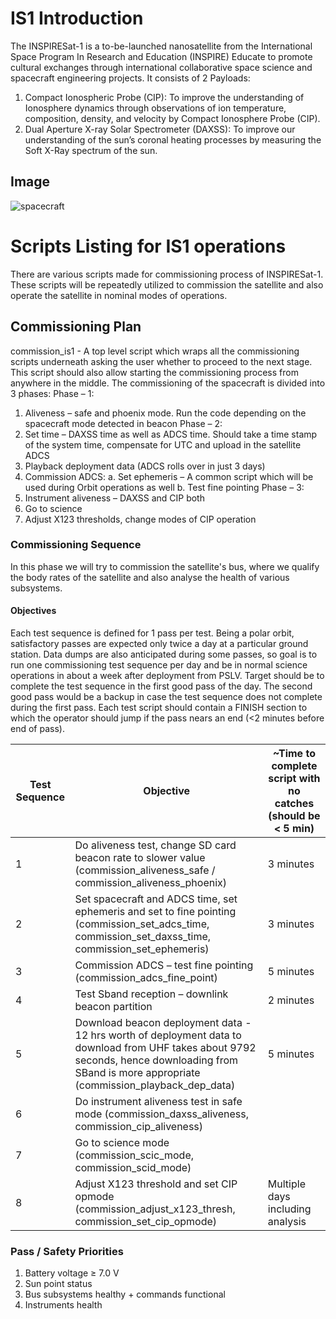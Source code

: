 # IS1 Introduction
The INSPIRESat-1 is a to-be-launched nanosatellite from the International Space Program In Research and Education (INSPIRE)  Educate to promote cultural exchanges through international collaborative space science and spacecraft engineering projects.
It consists of 2 Payloads:
1. Compact Ionospheric Probe (CIP): To improve the understanding of Ionosphere dynamics through observations of ion temperature, composition, density, and velocity by Compact Ionosphere Probe (CIP).
2. Dual Aperture X-ray Solar Spectrometer (DAXSS): To improve our understanding of the sun’s coronal heating processes by measuring the Soft X-Ray spectrum of the sun.

## Image
![spacecraft](https://github.com/Dhruva-Ananth/IS1_Comissioning/blob/main/IS1.JPG)

# Scripts Listing for IS1 operations

There are various scripts made for commissioning process of INSPIRESat-1.
These scripts will be repeatedly utilized to commission the satellite and also operate the satellite in nominal modes of operations.

## Commissioning Plan
commission_is1 - A top level script which wraps all the commissioning scripts underneath asking the user whether to proceed to the next stage. This script should also allow starting the commissioning process from anywhere in the middle.
The commissioning of the spacecraft is divided into 3 phases: 
Phase – 1:  
1.	Aliveness – safe and phoenix mode. Run the code depending on the spacecraft mode detected in beacon
Phase – 2: 
2.	Set time – DAXSS time as well as ADCS time. Should take a time stamp of the system time, compensate for UTC and upload in the satellite ADCS
3.	Playback deployment data (ADCS rolls over in just 3 days)
4.	Commission ADCS:
a.	Set ephemeris – A common script which will be used during Orbit operations as well
b.	Test fine pointing
Phase – 3: 
5.	Instrument aliveness – DAXSS and CIP both
6.	Go to science
7.	Adjust X123 thresholds, change modes of CIP operation


### Commissioning Sequence
In this phase we will try to commission the satellite's bus, where we qualify the body rates of the satellite and also analyse the health of various subsystems.

#### Objectives
Each test sequence is defined for 1 pass per test. Being a polar orbit, satisfactory passes are expected only twice a day at a particular ground station. Data dumps are also anticipated during some passes, so goal is to run one commissioning test sequence per day and be in normal science operations in about a week after deployment from PSLV. Target should be to complete the test sequence in the first good pass of the day. The second good pass would be a backup in case the test sequence does not complete during the first pass. Each test script should contain a FINISH section to which the operator should jump if the pass nears an end (<2 minutes before end of pass). 

|Test Sequence|Objective                                                                                                                                                                                        |~Time to complete script with no catches (should be < 5 min)|
|-------------|-------------------------------------------------------------------------------------------------------------------------------------------------------------------------------------------------|------------------------------------------------------------|
|1            |Do aliveness test, change SD card beacon rate to slower value (commission_aliveness_safe / commission_aliveness_phoenix)                                                                         |3 minutes                                                   |
|2            |Set spacecraft and ADCS time, set ephemeris and set to fine pointing (commission_set_adcs_time, commission_set_daxss_time, commission_set_ephemeris)                                             |3 minutes                                                   |
|3            |Commission ADCS – test fine pointing  (commission_adcs_fine_point)                                                                                                                               |5 minutes                                                   |
|4            |Test Sband reception – downlink beacon partition                                                                                                                                                 |2 minutes                                                   |
|5            |Download beacon deployment data - 12 hrs worth of deployment data to download from UHF takes about 9792 seconds, hence downloading from SBand is more appropriate  (commission_playback_dep_data)|5 minutes                                                   |
|6            |Do instrument aliveness test in safe mode  (commission_daxss_aliveness, commission_cip_aliveness)                                                                                                |                                                            |
|7            |Go to science mode (commission_scic_mode, commission_scid_mode)                                                                                                                                  |                                                            |
|8            |Adjust X123 threshold and set CIP opmode  (commission_adjust_x123_thresh, commission_set_cip_opmode)                                                                                             |Multiple days including analysis                            |

### Pass / Safety Priorities
1.	Battery voltage ≥ 7.0 V
2.	Sun point status
3.	Bus subsystems healthy + commands functional
4.	Instruments health

